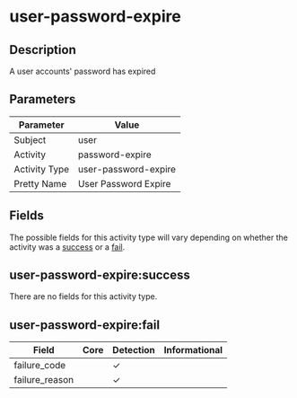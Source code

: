 user-password-expire
====================

Description
-----------
A user accounts' password has expired

Parameters
----------
| Parameter     | Value                |
| ------------- | -------------------- |
| Subject       | user                 |
| Activity      | password-expire      |
| Activity Type | user-password-expire |
| Pretty Name   | User Password Expire |


Fields
------

The possible fields for this activity type will vary depending on whether the activity was a [success](#user-password-expiresuccess) or a [fail](#user-password-expirefail).


user-password-expire:success
----------------------------

There are no fields for this activity type.


user-password-expire:fail
-------------------------

| Field          | Core | Detection | Informational |
| -------------- | ---- | --------- | ------------- |
| failure_code   |      | &#10003;  |               |
| failure_reason |      | &#10003;  |               |
